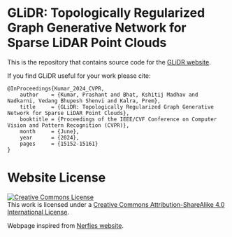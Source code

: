 # GLiDR: Topologically Regularized Graph Generative Network for Sparse LiDAR Point Clouds

This is the repository that contains source code for the [GLiDR website](https://kshitijbhat.github.io/glidr).

If you find GLiDR useful for your work please cite:
```
@InProceedings{Kumar_2024_CVPR,
    author    = {Kumar, Prashant and Bhat, Kshitij Madhav and Nadkarni, Vedang Bhupesh Shenvi and Kalra, Prem},
    title     = {GLiDR: Topologically Regularized Graph Generative Network for Sparse LiDAR Point Clouds},
    booktitle = {Proceedings of the IEEE/CVF Conference on Computer Vision and Pattern Recognition (CVPR)},
    month     = {June},
    year      = {2024},
    pages     = {15152-15161}
}
```

# Website License
<a rel="license" href="http://creativecommons.org/licenses/by-sa/4.0/"><img alt="Creative Commons License" style="border-width:0" src="https://i.creativecommons.org/l/by-sa/4.0/88x31.png" /></a><br />This work is licensed under a <a rel="license" href="http://creativecommons.org/licenses/by-sa/4.0/">Creative Commons Attribution-ShareAlike 4.0 International License</a>.

Webpage inspired from [Nerfies website](https://nerfies.github.io/).

